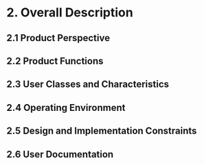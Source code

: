 # 2. Overall Description

## 2.1 Product Perspective

## 2.2 Product Functions

## 2.3 User Classes and Characteristics

## 2.4 Operating Environment

## 2.5 Design and Implementation Constraints

## 2.6 User Documentation
